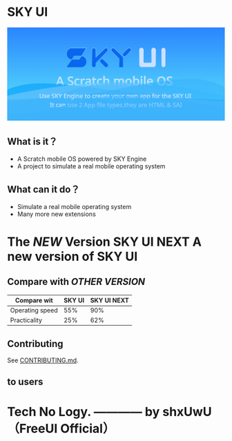 # SKY UI

![SKYUI-Title](/SKYUI-Title.png)

## **What is it？**

*   A Scratch mobile OS powered by SKY Engine
*   A project to simulate a real mobile operating system

## **What can it do？**

* Simulate a real mobile operating system
* Many more new extensions

# The *NEW* Version SKY UI NEXT A new version of SKY UI

## Compare with *OTHER VERSION*

|Compare wit|SKY UI|SKY UI NEXT|
|-----------|-----------|-----------|
|Operating speed|55%|90%|
|Practicality|25%|62%|

## Contributing

See [CONTRIBUTING.md](CONTRIBUTING.md).

## to users

# Tech No Logy.  ———— by shxUwU（FreeUI Official）
